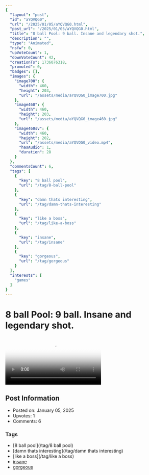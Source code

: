 ```yaml
---
{
  "layout": "post",
  "id": "aYQVQG0",
  "url": "/2025/01/05/aYQVQG0.html",
  "post_url": "/2025/01/05/aYQVQG0.html",
  "title": "8 ball Pool: 9 ball. Insane and legendary shot.",
  "description": "",
  "type": "Animated",
  "nsfw": 0,
  "upVoteCount": 1,
  "downVoteCount": 42,
  "creationTs": 1736076318,
  "promoted": 0,
  "badges": [],
  "images": {
    "image700": {
      "width": 460,
      "height": 203,
      "url": "/assets/media/aYQVQG0_image700.jpg"
    },
    "image460": {
      "width": 460,
      "height": 203,
      "url": "/assets/media/aYQVQG0_image460.jpg"
    },
    "image460sv": {
      "width": 460,
      "height": 202,
      "url": "/assets/media/aYQVQG0_video.mp4",
      "hasAudio": 1,
      "duration": 28
    }
  },
  "commentsCount": 6,
  "tags": [
    {
      "key": "8 ball pool",
      "url": "/tag/8-ball-pool"
    },
    {
      "key": "damn thats interesting",
      "url": "/tag/damn-thats-interesting"
    },
    {
      "key": "like a boss",
      "url": "/tag/like-a-boss"
    },
    {
      "key": "insane",
      "url": "/tag/insane"
    },
    {
      "key": "gorgeous",
      "url": "/tag/gorgeous"
    }
  ],
  "interests": [
    "games"
  ]
}
---
```


# 8 ball Pool: 9 ball. Insane and legendary shot.

<video controls playsinline loop poster="/assets/media/aYQVQG0_image460.jpg">
  <source src="/assets/media/aYQVQG0_video.mp4" type="video/mp4">
  Your browser does not support the video tag.
</video>

## Post Information

- Posted on: January 05, 2025
- Upvotes: 1
- Comments: 6

### Tags

- [8 ball pool](/tag/8 ball pool)
- [damn thats interesting](/tag/damn thats interesting)
- [like a boss](/tag/like a boss)
- [insane](/tag/insane)
- [gorgeous](/tag/gorgeous)
